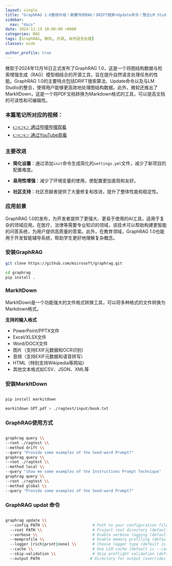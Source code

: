 ```yaml
---
layout: single  
title: "GraphRAG 1.0重磅升级！颠覆传统RAG！DRIFT搜索+Update命令！整合LM Studio本地大模型实现高效RAG！MarkItDown将PDF转为markdown！性能提升3倍"  
sidebar:
  nav: "docs"
date: 2024-12-19 10:00:00 +0800  
categories: RAG
tags: [GraphRAG, 微软, 开源, 自然语言处理]
classes: wide  

author_profile: true  
---
```




微软于2024年12月16日正式发布了GraphRAG 1.0，这是一个将图结构数据与检索增强生成（RAG）模型相结合的开源工具，旨在提升自然语言处理任务的性能。GraphRAG 1.0的主要特点包括DRIFT搜索算法、Update命令以及与LM Studio的整合，使得用户能够更高效地处理图结构数据。此外，微软还推出了MarkItDown，这是一个将PDF文档转换为Markdown格式的工具，可以提高文档的可读性和可编辑性。

### 本篇笔记所对应的视频：


- [👉👉👉 通过哔哩哔哩观看](https://b23.tv/YzH4acK)
- [👉👉👉 通过YouTube观看](https://youtu.be/GRZ2th6s7uY)



### 主要改进

- **简化设置**：通过添加`init`命令生成简化的`settings.yml`文件，减少了新项目的配置难度。 

- **易用性增强**：减少了环境变量的使用，使配置更加直观和友好。

- **社区支持**：社区贡献者提供了大量修复和改进，提升了整体性能和稳定性。

### 应用前景

GraphRAG 1.0的发布，为开发者提供了更强大、更易于使用的AI工具，适用于复杂的领域应用。在医疗、法律等需要专业知识的领域，该技术可以帮助构建更智能的问答系统，为用户提供高质量的答案。此外，在教育领域，GraphRAG 1.0也能用于开发智能辅导系统，帮助学生更好地理解复杂概念。

### 安装GraphRAG

```bash
git clone https://github.com/microsoft/graphrag.git

cd graphrag
pip install .

```

### MarkItDown

MarkItDown是一个功能强大的文件格式转换工具，可以将多种格式的文件转换为Markdown格式。

**支持的输入格式**

- PowerPoint/PPTX文件
- Excel/XLSX文件
- Word/DOCX文件
- 图片（支持EXIF元数据和OCR识别）
- 音频（支持EXIF元数据和语音转写）
- HTML（特别支持Wikipedia等网站）
- 其他文本格式如CSV、JSON、XML等


### 安装MarkItDown

```bash

pip install markitdown

markitdown GPT.pdf > ./ragtest/input/book.txt

```

### GraphRAG使用方式

```bash

graphrag query \\
--root ./ragtest \\
--method drift \\
--query "Provide some examples of the Seed-word Prompt?"
graphrag query \\
--root ./ragtest \\
--method local \\
--query "show me some examples of the Instructions Prompt Technique"
graphrag query \\
--root ./ragtest \\
--method global \\
--query "Provide some examples of the Seed-word Prompt?"

```

### GraphRAG updat 命令

```bash

graphrag update \\
  --config PATH \\                    # Path to your configuration file
  --root PATH \\                      # Project root directory (defaults to current directory '.')
  --verbose \\                        # Enable verbose logging (default is --no-verbose)
  --memprofile \\                     # Enable memory profiling (default is --no-memprofile)
  --logger [rich|print|none] \\       # Choose logger type (default is 'rich')
  --cache \\                          # Use LLM cache (default is --cache)
  --skip-validation \\                # Skip preflight validation (default is --no-skip-validation)
  --output PATH                      # Directory for output (overrides storage.base_dir in config)

```